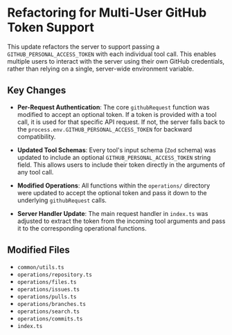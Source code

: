 
# Refactoring for Multi-User GitHub Token Support

This update refactors the server to support passing a `GITHUB_PERSONAL_ACCESS_TOKEN` with each individual tool call. This enables multiple users to interact with the server using their own GitHub credentials, rather than relying on a single, server-wide environment variable.

## Key Changes

- **Per-Request Authentication**: The core `githubRequest` function was modified to accept an optional token. If a token is provided with a tool call, it is used for that specific API request. If not, the server falls back to the `process.env.GITHUB_PERSONAL_ACCESS_TOKEN` for backward compatibility.

- **Updated Tool Schemas**: Every tool's input schema (`Zod` schema) was updated to include an optional `GITHUB_PERSONAL_ACCESS_TOKEN` string field. This allows users to include their token directly in the arguments of any tool call.

- **Modified Operations**: All functions within the `operations/` directory were updated to accept the optional token and pass it down to the underlying `githubRequest` calls.

- **Server Handler Update**: The main request handler in `index.ts` was adjusted to extract the token from the incoming tool arguments and pass it to the corresponding operational functions.

## Modified Files

- `common/utils.ts`
- `operations/repository.ts`
- `operations/files.ts`
- `operations/issues.ts`
- `operations/pulls.ts`
- `operations/branches.ts`
- `operations/search.ts`
- `operations/commits.ts`
- `index.ts`
